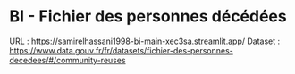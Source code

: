 # BI - Fichier des personnes décédées
URL : https://samirelhassani1998-bi-main-xec3sa.streamlit.app/ 
Dataset : https://www.data.gouv.fr/fr/datasets/fichier-des-personnes-decedees/#/community-reuses
